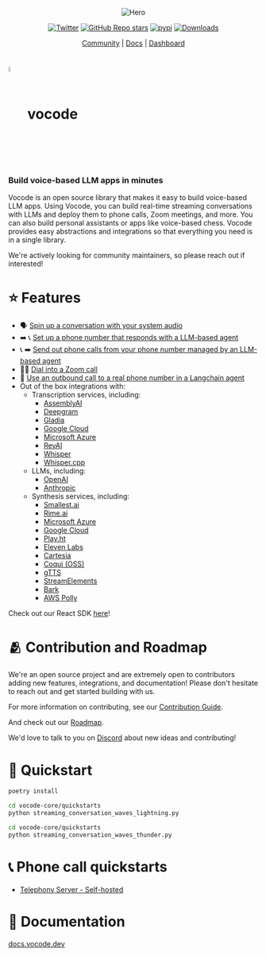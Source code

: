 <div align="center">

![Hero](https://user-images.githubusercontent.com/6234599/228337850-e32bb01d-3701-47ef-a433-3221c9e0e56e.png)

[![Twitter](https://img.shields.io/twitter/url/https/twitter.com/vocodehq.svg?style=social&label=Follow%20%40vocodehq)](https://twitter.com/vocodehq) [![GitHub Repo stars](https://img.shields.io/github/stars/vocodedev/vocode-core?style=social)](https://github.com/vocodedev/vocode-core)
[![pypi](https://img.shields.io/pypi/v/vocode.svg)](https://pypi.python.org/pypi/vocode)
[![Downloads](https://static.pepy.tech/badge/vocode/month)](https://pepy.tech/project/vocode)

[Community](https://discord.gg/NaU4mMgcnC) | [Docs](https://docs.vocode.dev/open-source) | [Dashboard](https://app.vocode.dev)

</div>

# <span><img style='vertical-align:middle; display:inline;' src="https://user-images.githubusercontent.com/6234599/228339858-95a0873a-2d40-4542-963a-6358d19086f5.svg"  width="5%" height="5%">&nbsp; vocode</span>

### **Build voice-based LLM apps in minutes**

Vocode is an open source library that makes it easy to build voice-based LLM apps. Using Vocode, you can build real-time streaming conversations with LLMs and deploy them to phone calls, Zoom meetings, and more. You can also build personal assistants or apps like voice-based chess. Vocode provides easy abstractions and integrations so that everything you need is in a single library.

We're actively looking for community maintainers, so please reach out if interested!

# ⭐️ Features

- 🗣 [Spin up a conversation with your system audio](https://docs.vocode.dev/open-source/python-quickstart)
- ➡️ 📞 [Set up a phone number that responds with a LLM-based agent](https://docs.vocode.dev/open-source/telephony#inbound-calls)
- 📞 ➡️ [Send out phone calls from your phone number managed by an LLM-based agent](https://docs.vocode.dev/telephony/open-source/#outbound-calls)
- 🧑‍💻 [Dial into a Zoom call](https://github.com/vocodedev/vocode-core/blob/53b01dab0b59f71961ee83dbcaf3653a6935c2e3/vocode/streaming/telephony/conversation/zoom_dial_in.py)
- 🤖 [Use an outbound call to a real phone number in a Langchain agent](https://docs.vocode.dev/open-source/langchain-agent)
- Out of the box integrations with:
  - Transcription services, including:
    - [AssemblyAI](https://www.assemblyai.com/)
    - [Deepgram](https://deepgram.com/)
    - [Gladia](https://gladia.io)
    - [Google Cloud](https://cloud.google.com/speech-to-text)
    - [Microsoft Azure](https://azure.microsoft.com/en-us/products/cognitive-services/speech-to-text)
    - [RevAI](https://www.rev.ai/)
    - [Whisper](https://openai.com/blog/introducing-chatgpt-and-whisper-apis)
    - [Whisper.cpp](https://github.com/ggerganov/whisper.cpp)
  - LLMs, including:
    - [OpenAI](https://platform.openai.com/docs/models)
    - [Anthropic](https://www.anthropic.com/)
  - Synthesis services, including:
    - [Smallest.ai](https://waves.smallest.ai)
    - [Rime.ai](https://rime.ai)
    - [Microsoft Azure](https://azure.microsoft.com/en-us/products/cognitive-services/text-to-speech/)
    - [Google Cloud](https://cloud.google.com/text-to-speech)
    - [Play.ht](https://play.ht)
    - [Eleven Labs](https://elevenlabs.io/)
    - [Cartesia](https://cartesia.ai/)
    - [Coqui (OSS)](https://github.com/coqui-ai/TTS)
    - [gTTS](https://gtts.readthedocs.io/)
    - [StreamElements](https://streamelements.com/)
    - [Bark](https://github.com/suno-ai/bark)
    - [AWS Polly](https://aws.amazon.com/polly/)

Check out our React SDK [here](https://github.com/vocodedev/vocode-react-sdk)!

# 🫂 Contribution and Roadmap

We're an open source project and are extremely open to contributors adding new features, integrations, and documentation! Please don't hesitate to reach out and get started building with us.

For more information on contributing, see our [Contribution Guide](https://github.com/vocodedev/vocode-core/blob/main/contributing.md).

And check out our [Roadmap](https://github.com/vocodedev/vocode-core/blob/main/roadmap.md).

We'd love to talk to you on [Discord](https://discord.gg/NaU4mMgcnC) about new ideas and contributing!

# 🚀 Quickstart

```bash
poetry install
```

```bash
cd vocode-core/quickstarts
python streaming_conversation_waves_lightning.py
```

```bash
cd vocode-core/quickstarts
python streaming_conversation_waves_thunder.py
```

# 📞 Phone call quickstarts

- [Telephony Server - Self-hosted](https://docs.vocode.dev/open-source/telephony)

# 🌱 Documentation

[docs.vocode.dev](https://docs.vocode.dev/open-source)
